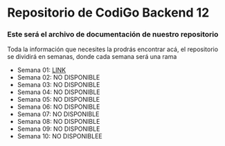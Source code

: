 # Repositorio de CodiGo Backend 12

### Este será el archivo de documentación de nuestro repositorio

Toda la información que necesites la prodrás encontrar acá, el repositorio se dividirá en semanas, donde cada semana será una rama

- Semana 01: <a href="https://google.com">LINK </a>
- Semana 02: NO DISPONIBLE
- Semana 03: NO DISPONIBLE
- Semana 04: NO DISPONIBLE
- Semana 05: NO DISPONIBLE
- Semana 06: NO DISPONIBLE
- Semana 07: NO DISPONIBLE
- Semana 08: NO DISPONIBLE
- Semana 09: NO DISPONIBLE
- Semana 10: NO DISPONIBLEE